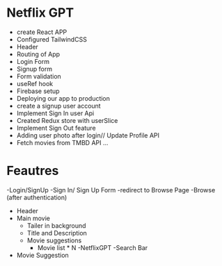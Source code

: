 # Netflix GPT

- create React APP
- Configured TailwindCSS
- Header
- Routing of App
- Login Form
- Signup form
- Form validation
- useRef hook
- Firebase setup
- Deploying our app to production
- create a signup user account
- Implement Sign In user Api
- Created Redux store with userSlice
- Implement Sign Out feature
- Adding user photo after login// Update Profile API
- Fetch movies from TMBD API
...

# Feautres

-Login/SignUp 
  -Sign In/ Sign Up Form
  -redirect to Browse Page
-Browse (after authentication)
  - Header
  - Main movie
    - Tailer in background
    - Title and Description
    - Movie suggestions
      - Movie list * N
-NetflixGPT
  -Search Bar
  - Movie Suggestion